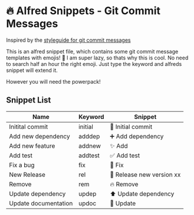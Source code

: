 # 🔥 Alfred Snippets - Git Commit Messages

Inspired by the [styleguide for git commit messages](https://github.com/slashsBin/styleguide-git-commit-message)

This is an alfred snippet file, which contains some git commit message templates with emojis! 💝
I am super lazy, so thats why this is cool. No need to search half an hour the right emoji. Just type the keyword and alfreds snippet will extend it.

However you will need the powerpack!

## Snippet List

| Name | Keyword | Snippet |
| ------------- | ------------- | ------------- |
| Initital commit  | initial | 🎉 Initial commit |
| Add new dependency  | adddep  | ➕ Add dependency |
| Add new feature  | addnew  | ✨ Add |
| Add test  | addtest  | ✅ Add test |
| Fix a bug  | fix | 🐛 Fix |
| New Release  | rel | 💎 Release new version xx |
| Remove | rem | 🔥 Remove |
| Update dependency | updep | ⬆️ Update dependency |
| Update documentation | updoc | 📝 Update |
